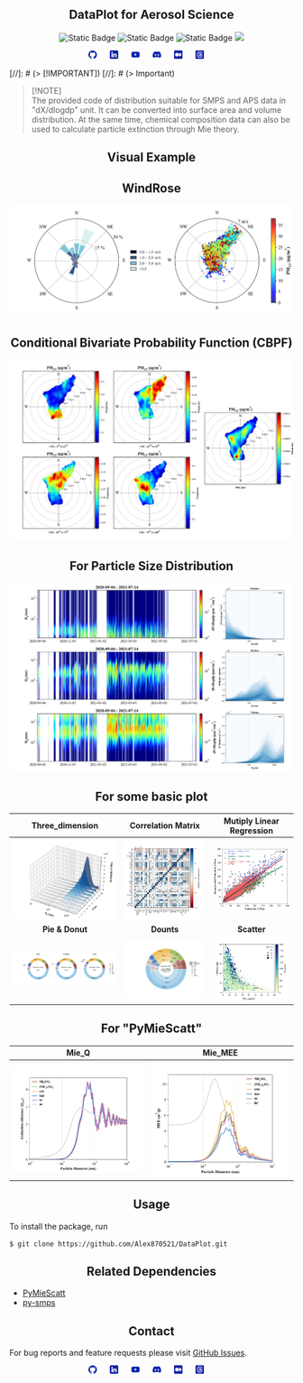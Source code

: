 ## <div align="center">DataPlot for Aerosol Science</div>

<p align="center">

  <img alt="Static Badge" src="https://img.shields.io/badge/python-3.12-blue?logo=python">
  <img alt="Static Badge" src="https://img.shields.io/badge/License-MIT-yellow">
  <img alt="Static Badge" src="https://img.shields.io/badge/github-updating-red?logo=github">
  <img src="https://img.shields.io/badge/testing-green?logo=Pytest&logoColor=blue">

</p>

<div align="center">

  <a href="https://github.com/Alex870521/DataPlot"><img src="assets/media/logo-social-github.png" width="3%" alt="Alex870521 GitHub"></a>
  <img src="assets/media/logo-transparent.png" width="3%">
  <a href="https://www.linkedin.com/in/Alex870521/"><img src="assets/media/logo-social-linkedin.png" width="3%" alt="Alex870521 LinkedIn"></a>
  <img src="assets/media/logo-transparent.png" width="3%">
  <a href="https://www.youtube.com/@user-zc9nd2wn1i"><img src="assets/media/logo-social-youtube.png" width="3%" alt="Alex870521 YouTube"></a>
  <img src="assets/media/logo-transparent.png" width="3%">
  <a href="https://www.youtube.com/@user-zc9nd2wn1i"><img src="assets/media/logo-social-discord.png" width="3%" alt="Alex870521 Discord"></a>
  <img src="assets/media/logo-transparent.png" width="3%">
  <a href="https://medium.com/@alex870521"><img src="assets/media/logo-social-medium.png" width="3%" alt="Alex870521 Medium"></a>
  <img src="assets/media/logo-transparent.png" width="3%">
  <a href="https://www.threads.net/@mas__870521"><img src="assets/media/logo-social-threads.png" width="3%" alt="Alex870521 Medium"></a>
  <img src="assets/media/logo-transparent.png" width="3%">

</div>

[//]: # (> [!IMPORTANT]\)
[//]: # (> Important)

> [!NOTE]\
> The provided code of distribution suitable for SMPS and APS data in "dX/dlogdp" unit. 
> It can be converted into surface area and volume distribution. At the same time, 
> chemical composition data can also be used to calculate particle extinction through Mie theory.


## <div align="center">Visual Example</div>

## <div align="center">WindRose</div>
![WindRose](assets/figure/wind_rose.png)

## <div align="center">Conditional Bivariate Probability Function (CBPF)</div>

![CBPF](assets/figure/cbpf.png)

## <div align="center">For Particle Size Distribution</div>

![PNSD](assets/figure/OverPSD.png)

## <div align="center">For some basic plot</div>

|                **Three_dimension**                 |                **Correlation Matrix**                |         **Mutiply Linear Regression**         |
|:--------------------------------------------------:|:----------------------------------------------------:|:---------------------------------------------:|
|        ![PSD 3D](assets/figure/psd_3D.png)         | ![Correlation Matrix](assets/figure/corr_matrix.png) | ![IMPROVE MLR](assets/figure/IMPROVE_MLR.png) |
|                  **Pie & Donut**                   |                      **Dounts**                      |                  **Scatter**                  |
| ![IMPROVE donuts](assets/figure/IMPROVE_donut.png) |   ![IMPROVE bar](assets/figure/IMPROVE_donuts.png)   |     ![scatter](assets/figure/scatter.png)     |

## <div align="center">For "PyMieScatt"</div>

|             **Mie_Q**             |              **Mie_MEE**              |
|:---------------------------------:|:-------------------------------------:|
| ![Mie Q](assets/figure/Mie_Q.png) | ![Mie MEE](assets/figure/Mie_MEE.png) |     |



## <div align="center">Usage</div>

To install the package, run

    $ git clone https://github.com/Alex870521/DataPlot.git


## <div align="center">Related Dependencies</div>
* [PyMieScatt](https://github.com/bsumlin/PyMieScatt.git)
* [py-smps](https://github.com/quant-aq/py-smps.git)


## <div align="center">Contact</div>
For bug reports and feature requests please visit [GitHub Issues](https://github.com/Alex870521/DataPlot/issues).

<div align="center">

  <a href="https://github.com/Alex870521/DataPlot"><img src="assets/media/logo-social-github.png" width="3%" alt="Alex870521 GitHub"></a>
  <img src="assets/media/logo-transparent.png" width="3%">
  <a href="https://www.linkedin.com/in/Alex870521/"><img src="assets/media/logo-social-linkedin.png" width="3%" alt="Alex870521 LinkedIn"></a>
  <img src="assets/media/logo-transparent.png" width="3%">
  <a href="https://www.youtube.com/@user-zc9nd2wn1i"><img src="assets/media/logo-social-youtube.png" width="3%" alt="Alex870521 YouTube"></a>
  <img src="assets/media/logo-transparent.png" width="3%">
  <a href="https://www.youtube.com/@user-zc9nd2wn1i"><img src="assets/media/logo-social-discord.png" width="3%" alt="Alex870521 Discord"></a>
  <img src="assets/media/logo-transparent.png" width="3%">
  <a href="https://medium.com/@alex870521"><img src="assets/media/logo-social-medium.png" width="3%" alt="Alex870521 Medium"></a>
  <img src="assets/media/logo-transparent.png" width="3%">
  <a href="https://www.threads.net/@mas__870521"><img src="assets/media/logo-social-threads.png" width="3%" alt="Alex870521 Medium"></a>
  <img src="assets/media/logo-transparent.png" width="3%">

</div>
